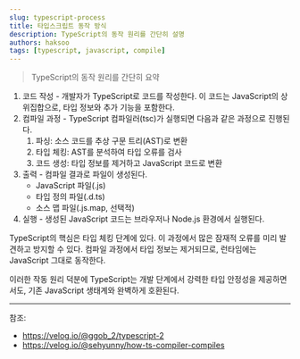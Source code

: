 ```yaml
---
slug: typescript-process
title: 타입스크립트 동작 방식
description: TypeScript의 동작 원리를 간단히 설명
authors: haksoo
tags: [typescript, javascript, compile]
---
```


> TypeScript의 동작 원리를 간단히 요약

<!-- truncate -->

1. 코드 작성 - 개발자가 TypeScript로 코드를 작성한다. 이 코드는 JavaScript의 상위집합으로, 타입 정보와 추가 기능을 포함한다.
2. 컴파일 과정 - TypeScript 컴파일러(tsc)가 실행되면 다음과 같은 과정으로 진행된다.
   1. 파싱: 소스 코드를 추상 구문 트리(AST)로 변환
   2. 타입 체킹: AST를 분석하여 타입 오류를 검사
   3. 코드 생성: 타입 정보를 제거하고 JavaScript 코드로 변환
3. 출력 - 컴파일 결과로 파일이 생성된다.
   - JavaScript 파일(.js)
   - 타입 정의 파일(.d.ts)
   - 소스 맵 파일(.js.map, 선택적)
4. 실행 - 생성된 JavaScript 코드는 브라우저나 Node.js 환경에서 실행된다.

TypeScript의 핵심은 타입 체킹 단계에 있다. 이 과정에서 많은 잠재적 오류를 미리 발견하고 방지할 수 있다. 컴파일 과정에서 타입 정보는 제거되므로, 런타임에는 JavaScript 그대로 동작한다.

이러한 작동 원리 덕분에 TypeScript는 개발 단계에서 강력한 타입 안정성을 제공하면서도, 기존 JavaScript 생태계와 완벽하게 호환된다.

---

참조:

- https://velog.io/@ggob_2/typescript-2
- https://velog.io/@sehyunny/how-ts-compiler-compiles
